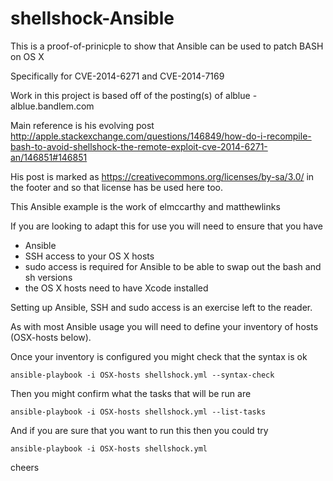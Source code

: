 shellshock-Ansible
==================

This is a proof-of-prinicple to show that Ansible can be used to patch BASH on OS X

Specifically for CVE-2014-6271 and CVE-2014-7169

Work in this project is based off of the posting(s) of alblue - alblue.bandlem.com

Main reference is his evolving post 
http://apple.stackexchange.com/questions/146849/how-do-i-recompile-bash-to-avoid-shellshock-the-remote-exploit-cve-2014-6271-an/146851#146851

His post is marked as https://creativecommons.org/licenses/by-sa/3.0/ in the footer and so that license has be used here too. 

This Ansible example is the work of elmccarthy and matthewlinks

If you are looking to adapt this for use you will need to ensure that you have 
- Ansible
- SSH access to your OS X hosts 
- sudo access is required for Ansible to be able to swap out the bash and sh versions
- the OS X hosts need to have Xcode installed

Setting up Ansible, SSH and sudo access is an exercise left to the reader. 

As with most Ansible usage you will need to define your inventory of hosts (OSX-hosts below).

Once your inventory is configured you might check that the syntax is ok 

	ansible-playbook -i OSX-hosts shellshock.yml --syntax-check

Then you might confirm what the tasks that will be run are

	ansible-playbook -i OSX-hosts shellshock.yml --list-tasks

And if you are sure that you want to run this then you could try 

	ansible-playbook -i OSX-hosts shellshock.yml

cheers
